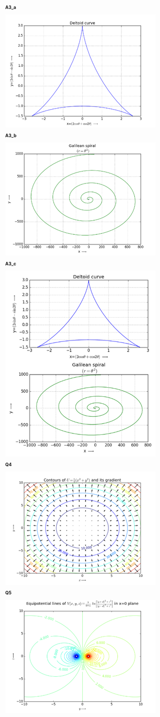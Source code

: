 **A3_a**

<img src="A3_a.png" width="480" />


**A3_b**

<img src="A3_b.png" width="480" />


**A3_c**

<img src="A3_c.png" width="480" />

**Q4**

<img src="Q4.png" width="480" />

**Q5**

<img src="Q5.png" width="480" />
